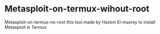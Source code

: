 # Metasploit-on-termux-wihout-root
Metasploit-on-termux-no-root
this tool made by Hazem El-masrey to install Metasploit in Termux
